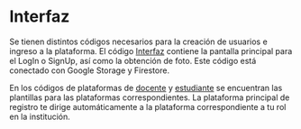 # Interfaz

Se tienen distintos códigos necesarios para la creación de usuarios e ingreso a la plataforma. El código [Interfaz](Interfaz.py) contiene la pantalla principal para el LogIn o SignUp, así como la obtención de foto. Este código está conectado con Google Storage y Firestore. 

En los códigos de plataformas de [docente](plataforma_docente.py) y [estudiante](plataforma_estudiante.py) se encuentran las plantillas para las plataformas correspondientes. La plataforma principal de registro te dirige automáticamente a la plataforma correspondiente a tu rol en la institución. 
